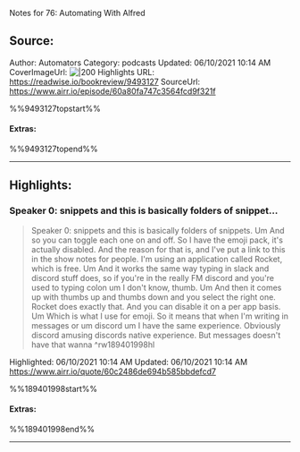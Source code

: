 Notes for 76: Automating With Alfred

## Source:
Author: Automators
Category: podcasts
Updated: 06/10/2021 10:14 AM
CoverImageUrl: 
![|200](https://relayfm.s3.amazonaws.com/uploads/broadcast/image/44/automators_artwork.png)
Highlights URL: https://readwise.io/bookreview/9493127
SourceUrl: https://www.airr.io/episode/60a80fa747c3564fcd9f321f

%%9493127topstart%%
#### Extras:

%%9493127topend%%


 
-----
 ## Highlights:

### Speaker 0: snippets and this is basically folders of snippet...
>Speaker 0: snippets and this is basically folders of snippets. Um And so you can toggle each one on and off. So I have the emoji pack, it&#39;s actually disabled. And the reason for that is, and I&#39;ve put a link to this in the show notes for people. I&#39;m using an application called Rocket, which is free. Um And it works the same way typing in slack and discord stuff does, so if you&#39;re in the really FM discord and you&#39;re used to typing colon um I don&#39;t know, thumb. Um And then it comes up with thumbs up and thumbs down and you select the right one. Rocket does exactly that. And you can disable it on a per app basis. Um Which is what I use for emoji. So it means that when I&#39;m writing in messages or um discord um I have the same experience. Obviously discord amusing discords native experience. But messages doesn&#39;t have that wanna ^rw189401998hl


Highlighted: 06/10/2021 10:14 AM
Updated: 06/10/2021 10:14 AM
https://www.airr.io/quote/60c2486de694b585bbdefcd7

%%189401998start%%
#### Extras:

%%189401998end%%



------


